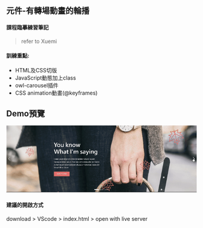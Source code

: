 ## 元件-有轉場動畫的輪播

#### 課程臨摹練習筆記
  > refer to Xuemi
#### 訓練重點: 
 - HTML及CSS切版
 - JavaScript動態加上class
 - owl-carousel插件
 - CSS animation動畫(@keyframes)


## Demo預覽
![Demo 預覽](demo.gif)

#### 建議的開啟方式
download > VScode > index.html > open with live server
